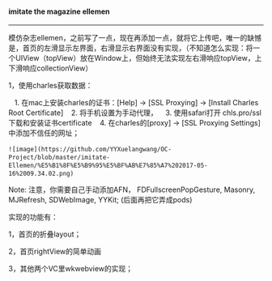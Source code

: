 

#### imitate the magazine ellemen 

---

模仿杂志ellemen，之前写了一点，现在再添加一点，就将它上传吧，唯一的缺憾是，首页的左滑显示左界面，右滑显示右界面没有实现，（不知道怎么实现：将一个UIView（topView）放在Window上，但始终无法实现左右滑响应topView，上下滑响应collectionView）

1，使用charles获取数据：

    1. 在mac上安装charles的证书：[Help] -> [SSL Proxying] -> [Install Charles Root Certificate]
    2. 将手机设置为手动代理，
    3. 使用safari打开 chls.pro/ssl 下载和安装证书certificate
    4. 在charles的[proxy] -> [SSL Proxying Settings]中添加不信任的网址；
    
    ![image](https://github.com/YYXuelangwang/OC-Project/blob/master/imitate-Ellemen/%E5%B1%8F%E5%B9%95%E5%BF%AB%E7%85%A7%202017-05-16%2009.34.02.png)

Note: 注意，你需要自己手动添加AFN， FDFullscreenPopGesture, Masonry, MJRefresh, SDWebImage, YYKit; (后面再把它弄成pods)

实现的功能有：
  
  1，首页的折叠layout；
  
  2，首页rightView的简单动画
  
  3，其他两个VC里wkwebview的实现；
  
  
  
